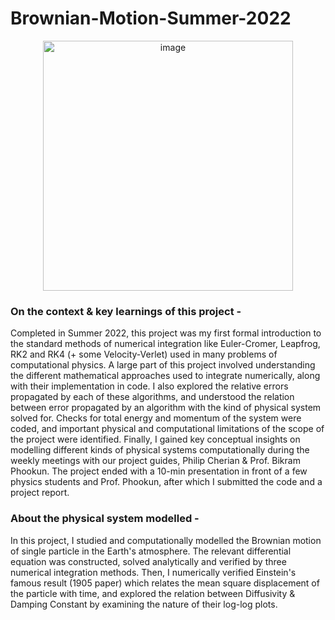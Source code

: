 # Brownian-Motion-Summer-2022
<p align="center">
<img  width="400" alt="image" src="https://user-images.githubusercontent.com/94242073/212362753-ef757474-49f9-47b3-afd5-c23594c1cf95.png">
</p>


### On the context & key learnings of this project - 
Completed in Summer 2022, this project was my first formal introduction to the standard methods of numerical integration like Euler-Cromer, Leapfrog, RK2 and RK4 (+ some Velocity-Verlet) used in many problems of computational physics. A large part of this project involved understanding the different mathematical approaches used to integrate numerically, along with their implementation in code. I also explored the relative errors propagated by each of these algorithms, and understood the relation between error propagated by an algorithm with the kind of physical system solved for. Checks for total energy and momentum of the system were coded, and important physical and computational limitations of the scope of the project were identified. Finally, I gained key conceptual insights on modelling different kinds of physical systems computationally during the weekly meetings with our project guides, Philip Cherian & Prof. Bikram Phookun. The project ended with a 10-min presentation in front of a few physics students and Prof. Phookun, after which I submitted the code and a project report.

### About the physical system modelled - 
In this project, I studied and computationally modelled the Brownian motion of single particle in the Earth's atmosphere. The relevant differential equation was constructed, solved analytically and verified by three numerical integration methods. Then, I numerically verified Einstein's famous result (1905 paper) which relates the mean square displacement of the particle with time, and explored the relation between Diffusivity & Damping Constant by examining the nature of their log-log plots.
